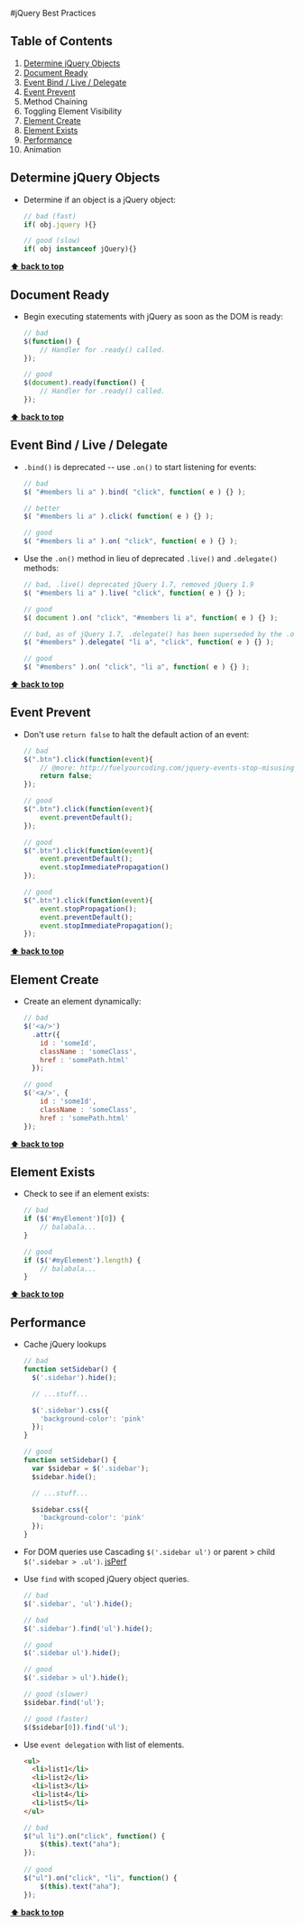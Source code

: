 #jQuery Best Practices

## Table of Contents

  1. [Determine jQuery Objects](#markdown-header-determine-jquery-objects)
  1. [Document Ready](#markdown-header-document-ready)
  1. [Event Bind / Live / Delegate](#markdown-header-event-bind-live-delegate)
  1. [Event Prevent](#markdown-header-event-prevent)
  1. Method Chaining
  1. Toggling Element Visibility
  1. [Element Create](#markdown-header-element-create)
  1. [Element Exists](#markdown-header-element-exists)
  1. [Performance](#markdown-header-performance)
  1. Animation



## Determine jQuery Objects
  - Determine if an object is a jQuery object:

    ```js
    // bad (fast)
    if( obj.jquery ){}

    // good (slow)
    if( obj instanceof jQuery){}
    ```

**[⬆ back to top](#markdown-header-table-of-contents)**


## Document Ready
  - Begin executing statements with jQuery as soon as the DOM is ready:

    ```js
    // bad
    $(function() {
        // Handler for .ready() called.
    });

    // good
    $(document).ready(function() {
        // Handler for .ready() called.
    });
    ```

**[⬆ back to top](#markdown-header-table-of-contents)**

## Event Bind / Live / Delegate

  - `.bind()` is deprecated -- use `.on()` to start listening for events:

    ```js
    // bad
    $( "#members li a" ).bind( "click", function( e ) {} ); 

    // better
    $( "#members li a" ).click( function( e ) {} ); 

    // good
    $( "#members li a" ).on( "click", function( e ) {} ); 

    ```

  - Use the `.on()` method in lieu of deprecated `.live()` and `.delegate()` methods:
    ```js
    // bad, .live() deprecated jQuery 1.7, removed jQuery 1.9
    $( "#members li a" ).live( "click", function( e ) {} );

    // good
    $( document ).on( "click", "#members li a", function( e ) {} ); 

    ```

    ```js
    // bad, as of jQuery 1.7, .delegate() has been superseded by the .on() method
    $( "#members" ).delegate( "li a", "click", function( e ) {} );

    // good
    $( "#members" ).on( "click", "li a", function( e ) {} ); 
    ```

**[⬆ back to top](#markdown-header-table-of-contents)**


## Event Prevent
  - Don't use `return false` to halt the default action of an event:

    ```js
    // bad
    $(".btn").click(function(event){
        // @more: http://fuelyourcoding.com/jquery-events-stop-misusing-return-false/
        return false;
    });

    // good
    $(".btn").click(function(event){
        event.preventDefault();
    });

    // good
    $(".btn").click(function(event){
        event.preventDefault();
        event.stopImmediatePropagation()
    });

    // good
    $(".btn").click(function(event){
        event.stopPropagation();
        event.preventDefault();
        event.stopImmediatePropagation();
    });

    ```

**[⬆ back to top](#markdown-header-table-of-contents)**

## Element Create
  - Create an element dynamically:

    ```js
    // bad
    $('<a/>')  
      .attr({  
        id : 'someId',  
        className : 'someClass',  
        href : 'somePath.html'  
      });

    // good
    $('<a/>', {  
        id : 'someId',  
        className : 'someClass',  
        href : 'somePath.html'  
    }); 

    ```

**[⬆ back to top](#markdown-header-table-of-contents)**

## Element Exists
  - Check to see if an element exists:

    ```js
    // bad
    if ($('#myElement')[0]) {  
        // balabala...
    }  

    // good
    if ($('#myElement').length) {  
        // balabala... 
    }
    ```


**[⬆ back to top](#markdown-header-table-of-contents)**

## Performance
  - Cache jQuery lookups
    ```js
    // bad
    function setSidebar() {
      $('.sidebar').hide();

      // ...stuff...

      $('.sidebar').css({
        'background-color': 'pink'
      });
    }

    // good
    function setSidebar() {
      var $sidebar = $('.sidebar');
      $sidebar.hide();

      // ...stuff...

      $sidebar.css({
        'background-color': 'pink'
      });
    }
    ```

  - For DOM queries use Cascading `$('.sidebar ul')` or parent > child `$('.sidebar > .ul')`. [jsPerf](http://jsperf.com/jquery-find-vs-context-sel/16)

  - Use `find` with scoped jQuery object queries.
    ```js
    // bad
    $('.sidebar', 'ul').hide();

    // bad
    $('.sidebar').find('ul').hide();

    // good
    $('.sidebar ul').hide();

    // good
    $('.sidebar > ul').hide();

    // good (slower)
    $sidebar.find('ul');

    // good (faster)
    $($sidebar[0]).find('ul');
    ```
  - Use `event delegation` with list of elements.
    ```html
    <ul>
      <li>list1</li>
      <li>list2</li>
      <li>list3</li>
      <li>list4</li>
      <li>list5</li>
    </ul> 
      ```
  
    ```js
    // bad
    $("ul li").on("click", function() {
        $(this).text("aha");
    });
  
    // good
    $("ul").on("click", "li", function() {
        $(this).text("aha");
    });
    ```

**[⬆ back to top](#markdown-header-table-of-contents)**
